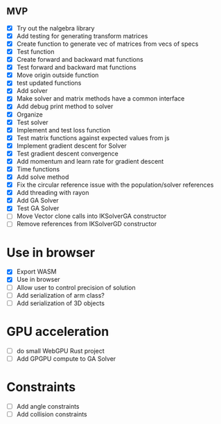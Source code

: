 
## MVP
- [x] Try out the nalgebra library
- [x] Add testing for generating transform matrices
- [x] Create function to generate vec of matrices from vecs of specs
- [x] Test function
- [x] Create forward and backward mat functions
- [x] Test forward and backward mat functions
- [x] Move origin outside function
- [x] test updated functions
- [x] Add solver
- [x] Make solver and matrix methods have a common interface
- [x] Add debug print method to solver
- [x] Organize
- [x] Test solver
- [x] Implement and test loss function
- [x] Test matrix functions against expected values from js
- [x] Implement gradient descent for Solver
- [x] Test gradient descent convergence
- [x] Add momentum and learn rate for gradient descent
- [x] Time functions
- [x] Add solve method
- [x] Fix the circular reference issue with the population/solver references
- [x] Add threading with rayon
- [x] Add GA Solver
- [x] Test GA Solver
- [ ] Move Vector clone calls into IKSolverGA constructor
- [ ] Remove references from IKSolverGD constructor

# Use in browser
- [x] Export WASM
- [x] Use in browser
- [ ] Allow user to control precision of solution
- [ ] Add serialization of arm class?
- [ ] Add serialization of 3D objects

# GPU acceleration
- [ ] do small WebGPU Rust project
- [ ] Add GPGPU compute to GA Solver

# Constraints
- [ ] Add angle constraints
- [ ] Add collision constraints

